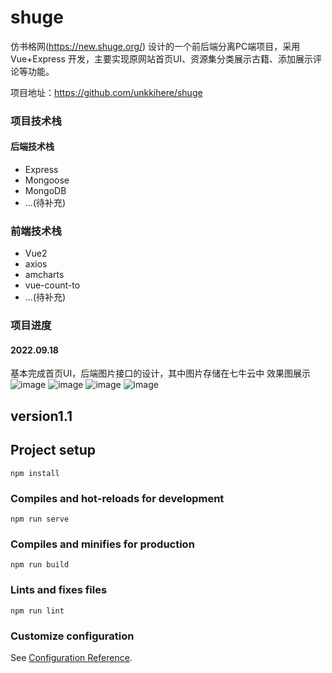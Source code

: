 # shuge
仿书格网(https://new.shuge.org/) 设计的一个前后端分离PC端项目，采用 Vue+Express 开发，主要实现原网站首页UI、资源集分类展示古籍、添加展示评论等功能。

项目地址：https://github.com/unkkihere/shuge

### 项目技术栈
#### 后端技术栈
+ Express
+ Mongoose
+ MongoDB
+ ...(待补充)

### 前端技术栈
+ Vue2
+ axios
+ amcharts
+ vue-count-to
+ ...(待补充)

### 项目进度
#### 2022.09.18 
基本完成首页UI，后端图片接口的设计，其中图片存储在七牛云中
效果图展示
![image](https://github.com/unkkihere/shuge/demostarte/首页1.gif)
![image](https://github.com/unkkihere/shuge/demostarte/首页2.gif)
![image](https://github.com/unkkihere/shuge/demostarte/首页3.gif)
![image](https://github.com/unkkihere/shuge/demostarte/首页4.gif)

## version1.1

## Project setup
```
npm install
```

### Compiles and hot-reloads for development
```
npm run serve
```

### Compiles and minifies for production
```
npm run build
```

### Lints and fixes files
```
npm run lint
```

### Customize configuration
See [Configuration Reference](https://cli.vuejs.org/config/).
